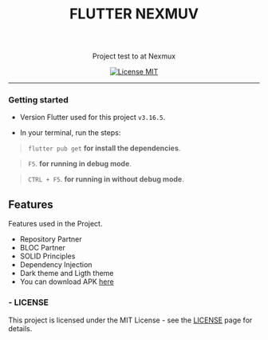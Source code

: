 <h1 align="center">

FLUTTER NEXMUV

</h1>

<br>

<p align="center">Project test to at Nexmux</p>

<p align="center">
  <a href="https://opensource.org/licenses/MIT">
    <img src="https://img.shields.io/badge/License-MIT-blue.svg" alt="License MIT">
  </a>
</p>

<hr />

### Getting started

- Version Flutter used for this project `v3.16.5`.

- In your terminal, run the steps:

> `flutter pub get` **for install the dependencies**.

> `F5`. **for running in debug mode**.

> `CTRL + F5`. **for running in without debug mode**.

## Features

Features used in the Project.

- Repository Partner
- BLOC Partner
- SOLID Principles
- Dependency Injection
- Dark theme and Ligth theme
- You can download APK [here](https://drive.google.com/file/d/1SEefI2bhFLiHVRT4c_hQsXYLlBQq3v2A/view?usp=sharing)

### - LICENSE

This project is licensed under the MIT License - see the <a href="https://opensource.org/licenses/MIT" target="_blank">LICENSE</a> page for details.
